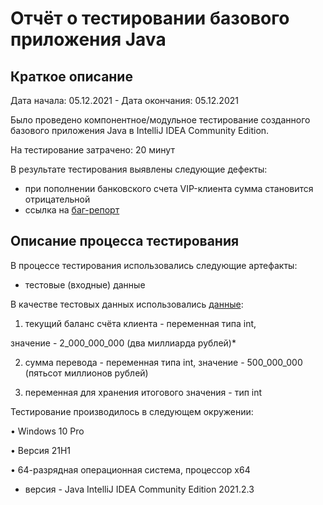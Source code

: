 # Отчёт о тестировании базового приложения Java

## Краткое описание

Дата начала: 05.12.2021 - Дата окончания: 05.12.2021

Было проведено компонентное/модульное тестирование созданного базового приложения Java в IntelliJ IDEA Community Edition.

На тестирование затрачено: 20 минут

В результате тестирования выявлены следующие дефекты:
* при пополнении банковского счета VIP-клиента сумма становится отрицательной 
* ссылка на [баг-репорт](https://github.com/Veroni4a04/Lesson1java/issues/1#issue-1071590132)

## Описание процесса тестирования

В процессе тестирования использовались следующие артефакты:
* тестовые (входные) данные


В качестве тестовых данных использовались [данные](https://github.com/netology-code/javaqa-homeworks/blob/master/intro/MERGED.md):

1. текущий баланс счёта клиента - переменная типа int, 

значение - 2_000_000_000 (два миллиарда рублей)*

2. сумма перевода - переменная типа int, значение - 500_000_000 (пятьсот миллионов рублей)

3. переменная для хранения итогового значения - тип int


Тестирование производилось в следующем окружении:

•	Windows 10 Pro

•	Версия 21H1

•	64-разрядная операционная система, процессор x64
>
* версия - Java IntelliJ IDEA Community Edition 2021.2.3

